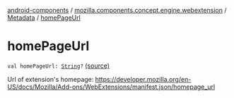 [android-components](../../index.md) / [mozilla.components.concept.engine.webextension](../index.md) / [Metadata](index.md) / [homePageUrl](./home-page-url.md)

# homePageUrl

`val homePageUrl: `[`String`](https://kotlinlang.org/api/latest/jvm/stdlib/kotlin/-string/index.html)`?` [(source)](https://github.com/mozilla-mobile/android-components/blob/master/components/concept/engine/src/main/java/mozilla/components/concept/engine/webextension/WebExtension.kt#L374)

Url of extension's homepage:
https://developer.mozilla.org/en-US/docs/Mozilla/Add-ons/WebExtensions/manifest.json/homepage_url

